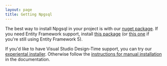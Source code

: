 ```yaml
---
layout: page
title: Getting Npgsql
---
```

The best way to install Npgsql in your project is with our <a href="https://www.nuget.org/packages/Npgsql/">nuget package</a>.
If you need Entity Framework support, install <a href="https://www.nuget.org/packages/Npgsql.EntityFramework/">this package</a>
(or <a href="https://www.nuget.org/packages/Npgsql.EntityFrameworkLegacy/">this one</a> if you're still using Entity Framework 5).

If you'd like to have Visual Studio Design-Time support, you can try our <a href="">experiental installer</a>.
Otherwise follow the <a href="">instructions for manual installation</a> in the documentation.

